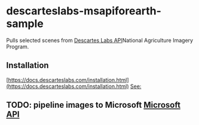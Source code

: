 # descarteslabs-msapiforearth-sample
Pulls selected scenes from [Descartes Labs API](https://github.com/descarteslabs/descarteslabs-python)National Agriculture Imagery Program.

## Installation
[https://docs.descarteslabs.com/installation.html](https://docs.descarteslabs.com/installation.html)
[See:](setup.sh)

## TODO: pipeline images to Microsoft [Microsoft API](https://aiforearth.portal.azure-api.net/docs/services/)

